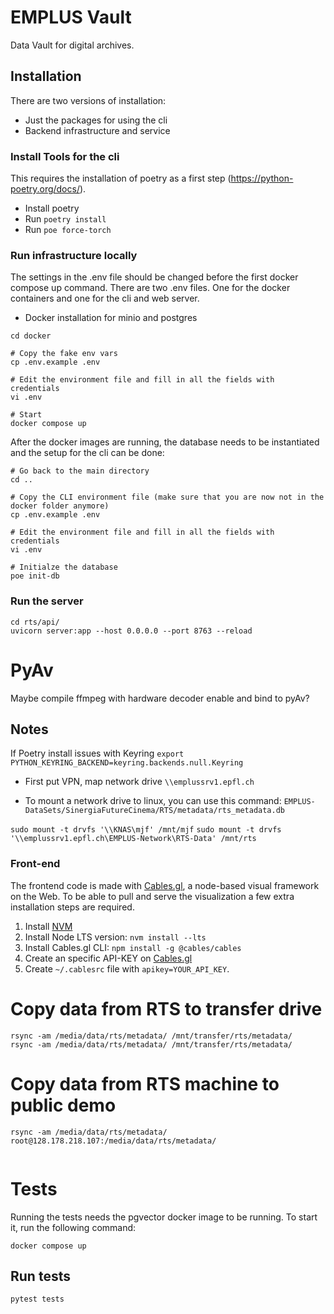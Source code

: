 # EMPLUS Vault

Data Vault for digital archives. 

## Installation

There are two versions of installation:
- Just the packages for using the cli
- Backend infrastructure and service

### Install Tools for the cli
This requires the installation of poetry as a first step (https://python-poetry.org/docs/). 

- Install poetry
- Run `poetry install`
- Run `poe force-torch`

### Run infrastructure locally

The settings in the .env file should be changed before the first docker compose up command.
There are two .env files. One for the docker containers and one for the cli and web server. 

- Docker installation for minio and postgres
```
cd docker

# Copy the fake env vars
cp .env.example .env

# Edit the environment file and fill in all the fields with credentials
vi .env

# Start
docker compose up
```

After the docker images are running, the database needs to be instantiated and the setup for the cli can be done:
```
# Go back to the main directory
cd ..

# Copy the CLI environment file (make sure that you are now not in the docker folder anymore)
cp .env.example .env

# Edit the environment file and fill in all the fields with credentials
vi .env

# Initialze the database
poe init-db

```

### Run the server
```
cd rts/api/
uvicorn server:app --host 0.0.0.0 --port 8763 --reload
```



# PyAv

Maybe compile ffmpeg with hardware decoder enable and bind to pyAv?

## Notes

If Poetry install issues with Keyring
`export PYTHON_KEYRING_BACKEND=keyring.backends.null.Keyring`

- First put VPN, map network drive
`\\emplussrv1.epfl.ch`

- To mount a network drive to linux, you can use this command:
`EMPLUS-DataSets/SinergiaFutureCinema/RTS/metadata/rts_metadata.db`

`sudo mount -t drvfs '\\KNAS\mjf' /mnt/mjf`
`sudo mount -t drvfs '\\emplussrv1.epfl.ch\EMPLUS-Network\RTS-Data' /mnt/rts`

### Front-end
The frontend code is made with [Cables.gl](htttps://cables.gl), a node-based visual framework on the Web. To be able to pull and serve the visualization a few extra installation steps are required.

1. Install [NVM](https://github.com/nvm-sh/nvm)
2. Install Node LTS version:  ```nvm install --lts```
3. Install Cables.gl CLI:  ```npm install -g @cables/cables```
4. Create an specific API-KEY on [Cables.gl](https://cables.gl/settings)
5. Create `~/.cablesrc` file with `apikey=YOUR_API_KEY`.

# Copy data from RTS to transfer drive
```
rsync -am /media/data/rts/metadata/ /mnt/transfer/rts/metadata/
rsync -am /media/data/rts/metadata/ /mnt/transfer/rts/metadata/
```

# Copy data from RTS machine to public demo
```
rsync -am /media/data/rts/metadata/ root@128.178.218.107:/media/data/rts/metadata/


```

# Tests

Running the tests needs the pgvector docker image to be running. To start it, run the following command:
```
docker compose up 
```

## Run tests
```
pytest tests
```
